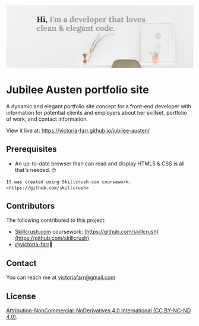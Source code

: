 ![Jubilee Austen Banner](img/jubilee-readme-header.png)

# Jubilee Austen portfolio site

A dynamic and elegant portfolio site concept for a front-end developer with information for potential clients and employers about her skillset, portfolio of work, and contact information.

View it live at: https://victoria-farr.github.io/jubilee-austen/

## Prerequisites

- An up-to-date browser than can read and display HTML5 & CSS is all that's needed. 🤓

```
It was created using Skillcrush.com coursework: <https://github.com/skillcrush>
```

## Contributors

The following contributed to this project:

- [Skillcrush.com](http://skillcrush.com/) coursework: [https://github.com/skillcrush](https://github.com/skillcrush)
- [@victoria-farr](https://github.com/Victoria-Farr)🍊

## Contact

You can reach me at [victoriafarr@gmail.com](mailto:victoriafarr@gmail.com)

## License

[Attribution-NonCommercial-NoDerivatives 4.0 International (CC BY-NC-ND 4.0)](https://creativecommons.org/licenses/by-nc-nd/4.0/).
